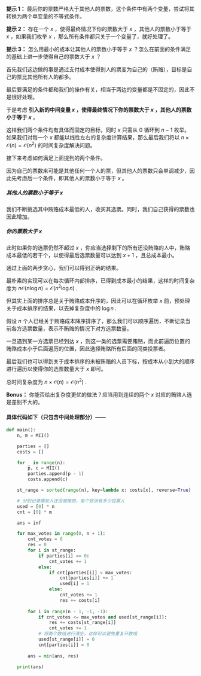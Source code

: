 **提示 1：** 最后你的票数严格大于其他人的票数，这个条件中有两个变量，尝试将其转换为两个单变量的不等式条件。

**提示 2：** 存在一个 $x$ ，使得最终情况下你的票数大于 $x$ ，其他人的票数小于等于 $x$ ，如果我们枚举 $x$ ，那么所有条件都只关于一个变量了，就好处理了。

**提示 3：** 怎么用最小的成本让其他人的票数小于等于 $x$ ？怎么在前面的条件满足的基础上进一步使得自己的票数大于 $x$ ？

首先我们这边做的事是通过支付成本使得别人的票变为自己的（贿赂），目标是自己的票比其他所有人的都多。

最后要满足的条件都和我们的操作有关，相当于两边的变量都是不固定的，因此不是很好处理。

于是考虑 **引入新的中间变量 $x$ ，使得最终情况下你的票数大于 $x$ ，其他人的票数小于等于 $x$** 。

这样我们两个条件均有具体而固定的目标，同时 $x$ 只需从 $0$ 循环到 $n-1$ 枚举。如果我们对每一个 $x$ 都能以线性左右的复杂度计算结果，那么最后我们将以 $n\times\mathcal{O}(n)=\mathcal{O}(n^2)$ 的时间复杂度解决问题。

接下来考虑如何满足上面提到的两个条件。

因为自己的票数来可能是其他任何一个人的票，但其他人的票数只会单调减少，因此先考虑后一个条件，即其他人的票数小于等于 $x$ 。

##### 其他人的票数小于等于 $x$

我们不断挑选其中贿赂成本最低的人，收买其选票。同时，我们自己获得的票数也因此增加。

##### 你的票数大于 $x$ 

此时如果你的选票仍然不超过 $x$ ，你应当选择剩下的所有还没贿赂的人中，贿赂成本最低的若干个，以使得最后选票数量可以达到 $x+1$ ，且总成本最小。

通过上面的两步贪心，我们可以得到正确的结果。

最朴素的实现可以在每次循环内部排序，已得到成本最小的结果，这样的时间复杂度为 $n\mathcal{O}(n\log n)=\mathcal{O}(n^2\log n)$ .

但其实上面的排序总是关于贿赂成本升序的，因此可以在循环枚举 $x$ 前，预处理关于成本排序的结果，以去掉复杂度中的 $\log n$ .

假设 $n$ 个人已经关于贿赂成本降序排序了，那么我们可以顺序遍历，不断记录当前各方选票数量，表示不贿赂的情况下对方选票数量。

一旦遇到某一方选票已经到达 $x$ ，则这一类的选票需要贿赂，而此前遍历位置的贿赂成本小于后面遍历的位置，因此选择贿赂所有后面的同类投票者。

最后我们也可以得到关于成本排序的未被贿赂的人员下标，按成本从小到大的顺序进行遍历以使得你的选票数量大于 $x$ 即可。

总时间复杂度为 $n\times\mathcal{O}(n)=\mathcal{O}(n^2)$ .

**Bonus：** 你能否给出复杂度更优的做法？应当用到连续的两个 $x$ 对应的贿赂人选是差别不大的。

#### 具体代码如下（只包含中间处理部分）——

```Python []
def main():
    n, m = MII()

    parties = []
    costs = []

    for _ in range(n):
        p, c = MII()
        parties.append(p - 1)
        costs.append(c)

    st_range = sorted(range(n), key=lambda x: costs[x], reverse=True)

    # 分别记录哪些人还没被贿赂，每个党派有多少投票人
    used = [0] * n
    cnt = [0] * m

    ans = inf

    for max_votes in range(0, n + 1):
        cnt_votes = 0
        res = 0
        for i in st_range:
            if parties[i] == 0:
                cnt_votes += 1
            else:
                if cnt[parties[i]] < max_votes:
                    cnt[parties[i]] += 1
                    used[i] = 1
                else:
                    cnt_votes += 1
                    res += costs[i]
        
        for i in range(n - 1, -1, -1):
            if cnt_votes <= max_votes and used[st_range[i]]:
                res += costs[st_range[i]]
                cnt_votes += 1
            # 将两个数组进行清空，这样可以避免重复开数组
            used[st_range[i]] = 0
            cnt[parties[i]] = 0
        
        ans = min(ans, res)

    print(ans)
```